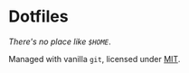 # Dotfiles

_There's no place like `$HOME`_.

Managed with vanilla `git`, licensed under [MIT](https://opensource.org/license/mit/).

